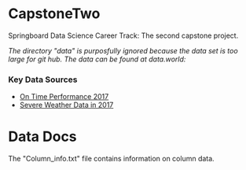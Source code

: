 # CapstoneTwo
Springboard Data Science Career Track: The second capstone project.

*The directory "data" is purposfully ignored because the data set is too large for git hub. The data can be found at data.world:*

### Key Data Sources
- [On Time Performance 2017 ](https://data.world/hoytick/2017-jan-ontimeflightdata-usa)
- [Severe Weather Data in 2017](https://data.world/noaa/severe-weather-data-meso-2017)

# Data Docs
The "Column_info.txt" file contains information on column data.
